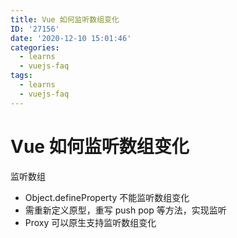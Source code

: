 ```yaml
---
title: Vue 如何监听数组变化
ID: '27156'
date: '2020-12-10 15:01:46'
categories:
  - learns
  - vuejs-faq
tags:
  - learns
  - vuejs-faq
---
```


# Vue 如何监听数组变化

监听数组

- Object.defineProperty 不能监听数组变化
- 需重新定义原型，重写 push pop 等方法，实现监听
- Proxy 可以原生支持监听数组变化
 
 
